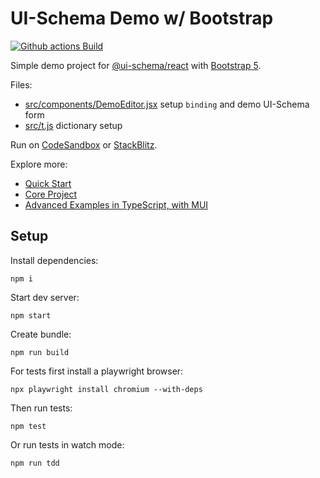 # UI-Schema Demo w/ Bootstrap

[![Github actions Build](https://github.com/ui-schema/demo-bts/actions/workflows/blank.yml/badge.svg)](https://github.com/ui-schema/demo-bts/actions)

Simple demo project for [@ui-schema/react](https://github.com/ui-schema/ui-schema) with [Bootstrap 5](https://getbootstrap.com).

Files:

- [src/components/DemoEditor.jsx](./src/components/DemoEditor.jsx) setup `binding` and demo UI-Schema form
- [src/t.js](./src/t.js) dictionary setup

Run on [CodeSandbox](https://codesandbox.io/s/github/ui-schema/demo-bts/tree/master/?autoresize=1&fontsize=12&hidenavigation=1&module=%2Fsrc%2Fcomponents%2FDemoEditor.jsx) or [StackBlitz](https://stackblitz.com/github/ui-schema/demo-bts?file=src%2Fcomponents%2FDemoEditor.jsx).

Explore more:

- [Quick Start](https://ui-schema.bemit.codes/quick-start?ds=mui)
- [Core Project](https://github.com/ui-schema/ui-schema)
- [Advanced Examples in TypeScript, with MUI](https://github.com/ui-schema/demo-ts)

## Setup

Install dependencies:

```shell
npm i
```

Start dev server:

```shell
npm start
```

Create bundle:

```shell
npm run build
```

For tests first install a playwright browser:

```shell
npx playwright install chromium --with-deps
```

Then run tests:

```shell
npm test
```

Or run tests in watch mode:

```shell
npm run tdd
```


